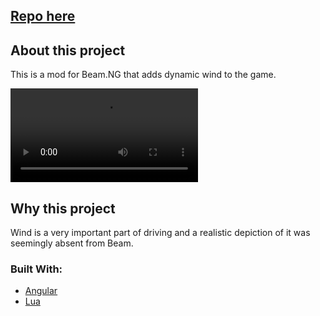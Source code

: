 ## [Repo here](https://sorrynotareallink)

## About this project

This is a mod for Beam.NG that adds dynamic wind to the game.

![page](docs/videos/page.mp4)

## Why this project

Wind is a very important part of driving and a realistic depiction of it was seemingly absent from Beam.

### Built With:

- [Angular]([https://react.dev/](https://angular.dev/))
- [Lua](https://www.lua.org/)
